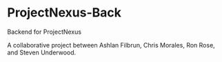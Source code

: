 # ProjectNexus-Back
Backend for ProjectNexus

A collaborative project between Ashlan Filbrun, Chris Morales, Ron Rose, and Steven Underwood.
